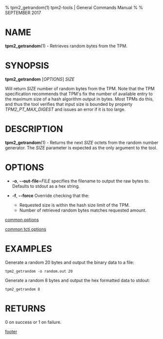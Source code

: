 % tpm2_getrandom(1) tpm2-tools | General Commands Manual
%
% SEPTEMBER 2017

# NAME

**tpm2_getrandom**(1) - Retrieves random bytes from the TPM.

# SYNOPSIS

**tpm2_getrandom** [*OPTIONS*] _SIZE_

Will return _SIZE_ number of random bytes from the TPM. Note that the TPM specification
recommends that TPM's fix the number of available entry to the maximum size of a hash
algorithm output in bytes. Most TPMs do this, and thus the tool verifies that input size
is bounded by property _TPM2_PT_MAX_DIGEST_ and issues an error if it is too large.

# DESCRIPTION

**tpm2_getrandom**(1) - Returns the next _SIZE_ octets from the random number
generator. The _SIZE_ parameter is expected as the only argument to the tool.

# OPTIONS

  * **-o**, **--out-file**=_FILE_
    specifies the filename to output the raw bytes to. Defaults to stdout as a hex
    string.

  * **-f**, **--force**
    Override checking that the:
    - Requested size is within the hash size limit of the TPM.
    - Number of retrieved random bytes matches requested amount.

[common options](common/options.md)

[common tcti options](common/tcti.md)

# EXAMPLES

Generate a random 20 bytes and output the binary data to a file:

```
tpm2_getrandom -o random.out 20
```

Generate a random 8 bytes and output the hex formatted data to stdout:

```
tpm2_getrandom 8
```

# RETURNS

0 on success or 1 on failure.

[footer](common/footer.md)
